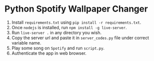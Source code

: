 # Python Spotify Wallpaper Changer

1. Install `requirements.txt` using `pip install -r requirements.txt`.
2. Once `nodejs` is installed, run `npm install -g live-server`.
3. Run `live-server .` in any directory you wish.
4. Copy the server url and paste it in `server_codes.py` file under correct variable name.
5. Play some song on `Spotify` and run `script.py`.
6. Authenticate the app in web browser.